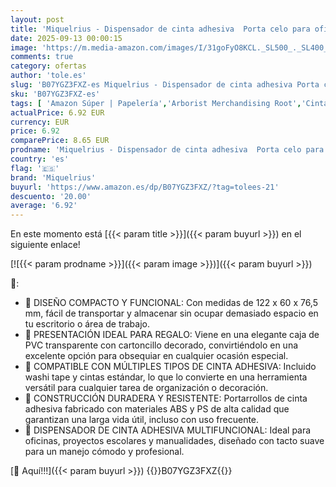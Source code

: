```yaml
---
layout: post
title: 'Miquelrius - Dispensador de cinta adhesiva  Porta celo para oficina y manualidades  Soporte estable y diseño compacto  Apto para washi tape y como material escolar  Porta cintas color azul'
date: 2025-09-13 00:00:15
image: 'https://m.media-amazon.com/images/I/31goFyO8KCL._SL500_._SL400_.jpg'
comments: true
category: ofertas
author: 'tole.es'
slug: 'B07YGZ3FXZ-es Miquelrius - Dispensador de cinta adhesiva Porta celo para...'
sku: 'B07YGZ3FXZ-es'
tags: [ 'Amazon Súper | Papelería','Arborist Merchandising Root','Cintas, adhesivos y sujeciones','Dispensadores de cinta para oficina','Material de oficina','Oficina y papelería','Portarrollos de sobremesa para cinta adhesiva','Self Service','Special Features Stores','adhesiva','cinta','ea2646c3-be00-45fe-8702-34c4f95305c9_0','ea2646c3-be00-45fe-8702-34c4f95305c9_3601','escolar','material','miquelrius','🇪🇸', ]
actualPrice: 6.92 EUR
currency: EUR
price: 6.92
comparePrice: 8.65 EUR
prodname: 'Miquelrius - Dispensador de cinta adhesiva  Porta celo para oficina y manualidades  Soporte estable y diseño compacto  Apto para washi tape y como material escolar  Porta cintas color azul'
country: 'es'
flag: '🇪🇸'
brand: 'Miquelrius'
buyurl: 'https://www.amazon.es/dp/B07YGZ3FXZ/?tag=tolees-21'
descuento: '20.00'
average: '6.92'
---
```


En este momento está [{{< param title >}}]({{< param buyurl >}}) en el siguiente enlace!

[![{{< param prodname >}}]({{< param image >}})]({{< param buyurl >}})

🔎:

- 📐 DISEÑO COMPACTO Y FUNCIONAL: Con medidas de 122 x 60 x 76,5 mm, fácil de transportar y almacenar sin ocupar demasiado espacio en tu escritorio o área de trabajo.
- 🎁 PRESENTACIÓN IDEAL PARA REGALO: Viene en una elegante caja de PVC transparente con cartoncillo decorado, convirtiéndolo en una excelente opción para obsequiar en cualquier ocasión especial.
- 🎨 COMPATIBLE CON MÚLTIPLES TIPOS DE CINTA ADHESIVA: Incluido washi tape y cintas estándar, lo que lo convierte en una herramienta versátil para cualquier tarea de organización o decoración.
- 🔧 CONSTRUCCIÓN DURADERA Y RESISTENTE: Portarrollos de cinta adhesiva fabricado con materiales ABS y PS de alta calidad que garantizan una larga vida útil, incluso con uso frecuente.
- 📎 DISPENSADOR DE CINTA ADHESIVA MULTIFUNCIONAL: Ideal para oficinas, proyectos escolares y manualidades, diseñado con tacto suave para un manejo cómodo y profesional.

[🛒 Aquí!!!]({{< param buyurl >}})
{{<world>}}B07YGZ3FXZ{{</world>}}
